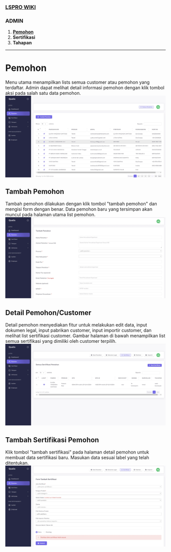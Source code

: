 ### [LSPRO WIKI](https://github.com/miftah-syiroth/lspro-wiki/blob/main/docs/admin/pemohon.md#pemohon)

### ADMIN
 1. [**Pemohon**](https://github.com/miftah-syiroth/lspro-wiki/blob/main/docs/admin/pemohon.md#pemohon)
 2. **Sertifikasi**
 3. **Tahapan**
___
# Pemohon
Menu utama menampilkan lists semua customer atau pemohon yang terdaftar. Admin dapat melihat detail informasi pemohon dengan klik tombol aksi pada salah satu data pemohon.
![enter image description here](https://raw.githubusercontent.com/miftah-syiroth/lspro-wiki/refs/heads/main/docs/admin/asset/list-pemohon.webp)

## Tambah Pemohon
Tambah pemohon dilakukan dengan klik tombol "tambah pemohon" dan mengisi form dengan benar. Data pemohon baru yang tersimpan akan muncul pada halaman utama list pemohon.
![enter image description here](https://raw.githubusercontent.com/miftah-syiroth/lspro-wiki/refs/heads/main/docs/admin/asset/tambah-pemohon.webp)
## Detail Pemohon/Customer
Detail pemohon menyediakan fitur untuk melakukan edit data, input dokumen legal, input pabrikan customer, input importir customer, dan melihat list sertifikasi customer.
Gambar halaman di bawah menampilkan list semua sertifikasi yang dimiliki oleh customer terpilih. 
![enter image description here](https://raw.githubusercontent.com/miftah-syiroth/lspro-wiki/refs/heads/main/docs/admin/asset/pemohon-sertifikasi.webp)
## Tambah Sertifikasi Pemohon
Klik tombol "tambah sertifikasi" pada halaman detail pemohon untuk membuat data sertifikasi baru. Masukan data sesuai label yang telah ditentukan.
![enter image description here](https://raw.githubusercontent.com/miftah-syiroth/lspro-wiki/refs/heads/main/docs/admin/asset/tambah-sertifikasi.webp)

